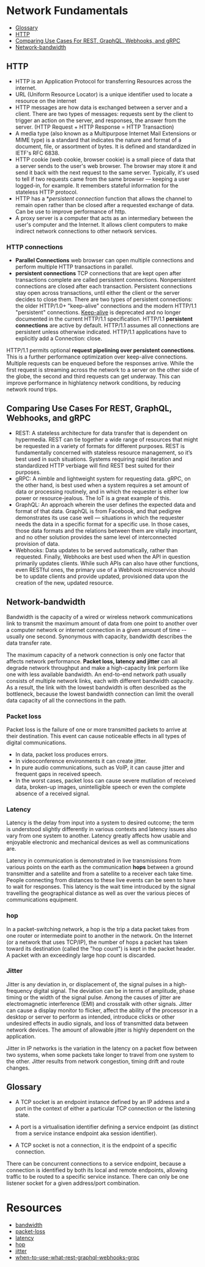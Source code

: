 # Network Fundamentals
* [Glossary](#glossary)
* [HTTP](#http)
* [Comparing Use Cases For REST, GraphQL, Webhooks, and gRPC](#comparing-use-cases-for-rest-graphql-webhooks-and-grpc)
* [Network-bandwidth](#network-bandwidth)

## HTTP
* HTTP is an Application Protocol for transferring Resources across the internet.
* URL (Uniform Resource Locator) is a unique identifier used to locate a resource on the internet
* HTTP messages are how data is exchanged between a server and a client. There are two types of messages: requests sent by the client to trigger an action on the server, and responses, the answer from the server. (HTTP Request + HTTP Response = HTTP Transaction)
* A media type (also known as a Multipurpose Internet Mail Extensions or MIME type) is a standard that indicates the nature and format of a document, file, or assortment of bytes. It is defined and standardized in IETF's RFC 6838.
* HTTP cookie (web cookie, browser cookie) is a small piece of data that a server sends to the user's web browser. The browser may store it and send it back with the next request to the same server. Typically, it's used to tell if two requests came from the same browser — keeping a user logged-in, for example. It remembers stateful information for the stateless HTTP protocol.
* HTTP has a **persistent connection* function that allows the channel to remain open rather than be closed after a requested exchange of data. Can be use to improve performance of http.
* A proxy server is a computer that acts as an intermediary between the user's computer and the Internet. It allows client computers to make indirect network connections to other network services. 

### HTTP connections
* **Parallel Connections** web browser can open multiple connections and perform multiple HTTP transactions in parallel.
* **persistent connections** TCP connections that are kept open after transactions complete are called persistent
connections. Nonpersistent connections are closed after each transaction. Persistent connections stay
open across transactions, until either the client or the server decides to close them. There are two types of persistent connections: the older HTTP/1.0+ "keep-alive" connections and the modern HTTP/1.1 "persistent" connections. [Keep-alive](https://developer.mozilla.org/en-US/docs/Web/HTTP/Headers/Keep-Alive) is deprecated and no longer documented in the current HTTP/1.1 specification.
HTTP/1.1 **persistent connections** are active by default. HTTP/1.1 assumes all connections are persistent unless otherwise indicated. HTTP/1.1 applications have to explicitly add a Connection: close.

HTTP/1.1 permits optional **request pipelining over persistent connections**. This is a further performance optimization over keep-alive connections. Multiple requests can be enqueued before the responses arrive. While the first request is streaming across the network to a server on the other side of the globe, the second and third requests can get underway. This can improve performance in highlatency
network conditions, by reducing network round trips.

## Comparing Use Cases For REST, GraphQL, Webhooks, and gRPC

* REST: A stateless architecture for data transfer that is dependent on hypermedia. REST can tie together a wide range of resources that might be requested in a variety of formats for different purposes. REST is fundamentally concerned with stateless resource management, so it’s best used in such situations. Systems requiring rapid iteration and standardized HTTP verbiage will find REST best suited for their purposes.
* gRPC: A nimble and lightweight system for requesting data. gRPC, on the other hand, is best used when a system requires a set amount of data or processing routinely, and in which the requester is either low power or resource-jealous. The IoT is a great example of this.
* GraphQL: An approach wherein the user defines the expected data and format of that data. GraphQL is from Facebook, and that pedigree demonstrates its use case well — situations in which the requester needs the data in a specific format for a specific use. In those cases, those data formats and the relations between them are vitally important, and no other solution provides the same level of interconnected provision of data.
* Webhooks: Data updates to be served automatically, rather than requested. Finally, Webhooks are best used when the API in question primarily updates clients. While such APIs can also have other functions, even RESTful ones, the primary use of a Webhook microservice should be to update clients and provide updated, provisioned data upon the creation of the new, updated resource.

## Network-bandwidth
Bandwidth is the capacity of a wired or wireless network communications link to transmit the maximum amount of data from one point to another over a computer network or internet connection in a given amount of time -- usually one second. Synonymous with capacity, bandwidth describes the data transfer rate.

The maximum capacity of a network connection is only one factor that affects network performance. **Packet loss, latency and jitter** can all degrade network throughput and make a high-capacity link perform like one with less available bandwidth. An end-to-end network path usually consists of multiple network links, each with different bandwidth capacity. As a result, the link with the lowest bandwidth is often described as the bottleneck, because the lowest bandwidth connection can limit the overall data capacity of all the connections in the path.

### Packet loss
Packet loss is the failure of one or more transmitted packets to arrive at their destination. This event can cause noticeable effects in all types of digital communications.
* In data, packet loss produces errors.
* In videoconference environments it can create jitter.
* In pure audio communications, such as VoIP, it can cause jitter and frequent gaps in received speech.
* In the worst cases, packet loss can cause severe mutilation of received data, broken-up images, unintelligible speech or even the complete absence of a received signal.

### Latency
Latency is the delay from input into a system to desired outcome; the term is understood slightly differently in various contexts and latency issues also vary from one system to another. Latency greatly affects how usable and enjoyable electronic and mechanical devices as well as communications are.    

Latency in communication is demonstrated in live transmissions from various points on the earth as the communication **hops** between a ground transmitter and a satellite and from a satellite to a receiver each take time. People connecting from distances to these live events can be seen to have to wait for responses. This latency is the wait time introduced by the signal travelling the geographical distance as well as over the various pieces of communications equipment.

### hop
In a packet-switching network, a hop is the trip a data packet takes from one router or intermediate point to another in the network. On the Internet (or a network that uses TCP/IP), the number of hops a packet has taken toward its destination (called the "hop count") is kept in the packet header. A packet with an exceedingly large hop count is discarded.

### Jitter
Jitter is any deviation in, or displacement of, the signal pulses in a high-frequency digital signal. The deviation can be in terms of amplitude, phase timing or the width of the signal pulse. Among the causes of jitter are electromagnetic interference (EMI) and crosstalk with other signals. Jitter can cause a display monitor to flicker, affect the ability of the processor in a desktop or server to perform as intended, introduce clicks or other undesired effects in audio signals, and loss of transmitted data between network devices. The amount of allowable jitter is highly dependent on the application.


Jitter in IP networks is the variation in the latency on a packet flow between two systems, when some packets take longer to travel from one system to the other. Jitter results from network congestion, timing drift and route changes.

## Glossary
* A TCP socket is an endpoint instance defined by an IP address and a port in the context of either a particular TCP connection or the listening state.

* A port is a virtualisation identifier defining a service endpoint (as distinct from a service instance endpoint aka session identifier).

* A TCP socket is not a connection, it is the endpoint of a specific connection.

There can be concurrent connections to a service endpoint, because a connection is identified by both its local and remote endpoints, allowing traffic to be routed to a specific service instance.
There can only be one listener socket for a given address/port combination.

# Resources
* [bandwidth](https://searchnetworking.techtarget.com/definition/bandwidth)
* [packet-loss](https://searchnetworking.techtarget.com/definition/packet-loss)
* [latency](https://whatis.techtarget.com/definition/latency)
* [hop](https://whatis.techtarget.com/definition/hop)
* [jitter](https://searchunifiedcommunications.techtarget.com/definition/jitter)
* [when-to-use-what-rest-graphql-webhooks-grpc](https://nordicapis.com/when-to-use-what-rest-graphql-webhooks-grpc/)
